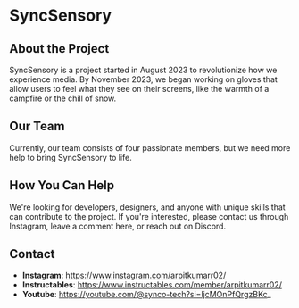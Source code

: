 # SyncSensory

## About the Project
SyncSensory is a project started in August 2023 to revolutionize how we experience media. By November 2023, we began working on gloves that allow users to feel what they see on their screens, like the warmth of a campfire or the chill of snow.

## Our Team
Currently, our team consists of four passionate members, but we need more help to bring SyncSensory to life.

## How You Can Help
We're looking for developers, designers, and anyone with unique skills that can contribute to the project. If you're interested, please contact us through Instagram, leave a comment here, or reach out on Discord.

## Contact
- **Instagram**: https://www.instagram.com/arpitkumarr02/
- **Instructables**: https://www.instructables.com/member/arpitkumarr02/
- **Youtube**: https://youtube.com/@synco-tech?si=ljcMOnPfQrgzBKc_
